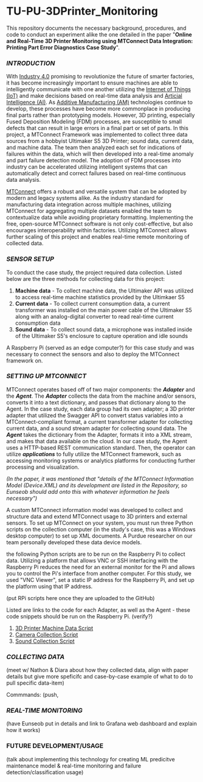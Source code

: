 # TU-PU-3DPrinter_Monitoring
This repository documents the necessary background, procedures, and code to conduct an experiment alike the one detailed in the paper "**Online and Real-Time 3D Printer Monitoring using MTConnect Data Integration: Printing Part Error Diagnostics Case Study**". 




### *INTRODUCTION*

  With [Industry 4.0](https://www.ibm.com/topics/industry-4-0) promising to revolutionize the future of smarter factories, it has become increasingly important to ensure machines are able to intelligently communicate with one another utilizing the [Internet of Things (IoT)](...) and make decisions based on real-time data analysis and [Articial Intelligence (AI)](...). As [Additive Manufacturing (AM)](https://mitsloan.mit.edu/ideas-made-to-matter/additive-manufacturing-explained) technologies continue to develop, these processes have become more commonplace in producing final parts rather than prototyping models. However, 3D printing, especially Fused Deposition Modeling (FDM) processes, are susceptible to small defects that can result in large errors in a final part or set of parts. In this project, a MTConnect Framework was implemented to collect three data sources from a hobbyist Ultimaker S5 3D Printer; sound data, current data, and machine data. The team then analyzed each set for indications of failures within the data, which will then developed into a real-time anomaly and part failure detection model. The adoption of FDM processes into industry can be accelerated utilizing intelligent systems that can automatically detect and correct failures based on real-time continuous data analysis.

  [MTConnect](https://www.mtconnect.org) offers a robust and versatile system that can be adopted by modern and legacy systems alike. As the industry standard for manufacturing data integration across multiple machines, utilizing MTConnect for aggregating multiple datasets enabled the team to contextualize data while avoiding proprietary formatting. Implementing the free, open-source MTConnect software is not only cost-effective, but also encourages interoperability within factories. Utilizing MTConnect allows further scaling of this project and enables real-time remote monitoring of collected data.





### *SENSOR SETUP*

  To conduct the case study, the project required data collection. Listed below are the three methods for collecting data for this project:

1) **Machine data** - To collect machine data, the Ultimaker API was utilized to access real-time machine statistics provided by the Ultimkaer S5
2) **Current data** - To collect current consumption data, a current transformer was installed on the main power cable of the Ultimaker S5 along with an analog-digital converter to read real-time current consumption data
3) **Sound data** - To collect sound data, a microphone was installed inside of the Ultimaker S5's enclosure to capture operation and idle sounds

  A Raspberry Pi (served as an edge computer?) for this case study and was necessary to connect the sensors and also to deploy the MTConnect framework on.




  

### *SETTING UP MTCONNECT*

  MTConnect operates based off of two major components: the ***Adapter*** and the ***Agent***. The ***Adapter*** collects the data from the machine and/or sensors, converts it into a text dictionary, and passes that dictionary along to the Agent. In the case study, each data group had its own adapter; a 3D printer adapter that utilized the Swagger API to convert status variables into a MTConnect-compliant format, a current transformer adapter for collecting current data, and a sound stream adapter for collecting sound data. The ***Agent*** takes the dictionary from the Adapter, formats it into a XML stream, and makes that data available on the cloud. In our case study, the Agent uses a HTTP-based REST communication standard. Then, the operator can utilize ***applications*** to fully utilize the MTConnect framework, such as accessing monitoring systems or analytics platforms for conducting further processing and visualization.

  *(In the paper, it was mentioned that "details of the MTConnect Information Model (Device.XML) and its development are listed in the Repository, so Eunseob should add onto this with whatever information he feels necessary")*

  

  A custom MTConnect information model was developed to collect and structure data and extend MTConnect usage to 3D printers and external sensors. To set up MTConnect on your system, you must run three Python scripts on the collection computer (in the study's case, this was a Windows desktop computer) to set up XML documents. A Purdue researcher on our team personally developed these data device models.
  
  
  
  the following Python scripts are to be run on the Raspberry Pi to collect data. Utilizing a platform that allows VNC or SSH interfacing with the Raspberry Pi reduces the need for an external monitor for the Pi and allows you to control the Pi's interface from another computer. For this study, we used "VNC Viewer", set a static IP address for the Raspberry Pi, and set up the platform using that IP address. 

  (put RPi scripts here once they are uploaded to the GitHub)

  
  
  
  
  Listed are links to the code for each Adapter, as well as the Agent - these code snippets should be run on the Raspberry Pi. (verify?)

1)  [3D Printer Machine Data Script](https://github.com/cjmason375/TU-PU-3DPrinter_Monitoring/blob/main/API_Data_Collection_Script) <br>
2)  [Camera Collection Script](https://github.com/cjmason375/TU-PU-3DPrinter_Monitoring/blob/main/Camera_Script) <br>
3)  [Sound Collection Script](https://github.com/cjmason375/TU-PU-3DPrinter_Monitoring/blob/main/Sound_Collect_Script) <br>






### *COLLECTING DATA*

(meet w/ Nathon & Diara about how they collected data, align with paper details but give more speficifc and case-by-case example of what to do to pull specific data-item)

Commmands:
(push, 

### *REAL-TIME MONITORING*

(have Eunseob put in details and link to Grafana web dashboard and explain how it works)


### FUTURE DEVELOPMENT/USAGE

(talk about implementing this technology for creating ML predicitve maintenance model & real-time monitoring and failure detection/classification usage)

